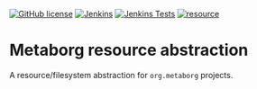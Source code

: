 [![GitHub license](https://img.shields.io/github/license/metaborg/resource)](https://github.com/metaborg/resource/blob/master/LICENSE)
[![Jenkins](https://img.shields.io/jenkins/build/https/buildfarm.metaborg.org/job/metaborg/job/resource/job/master)](https://buildfarm.metaborg.org/job/metaborg/job/resource/job/master/lastBuild)
[![Jenkins Tests](https://img.shields.io/jenkins/tests/https/buildfarm.metaborg.org/job/metaborg/job/resource/job/master)](https://buildfarm.metaborg.org/job/metaborg/job/resource/job/master/lastBuild/testReport/)
[![resource](https://img.shields.io/maven-metadata/v?label=resource&metadataUrl=https%3A%2F%2Fartifacts.metaborg.org%2Fcontent%2Frepositories%2Freleases%2Forg%2Fmetaborg%2Fresource%2Fmaven-metadata.xml)](https://mvnrepository.com/artifact/org.metaborg/resource.api?repo=metaborg-releases)

# Metaborg resource abstraction

A resource/filesystem abstraction for `org.metaborg` projects.
